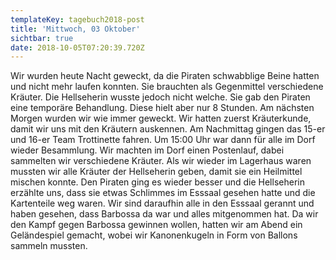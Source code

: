 ```yaml
---
templateKey: tagebuch2018-post
title: 'Mittwoch, 03 Oktober'
sichtbar: true
date: 2018-10-05T07:20:39.720Z
---
```

Wir wurden heute Nacht geweckt, da die Piraten schwabblige Beine hatten und nicht mehr laufen konnten. Sie brauchten als Gegenmittel verschiedene Kräuter. Die Hellseherin wusste jedoch nicht welche. Sie gab den Piraten eine temporäre Behandlung. Diese hielt aber nur 8 Stunden. Am nächsten Morgen wurden wir wie immer geweckt. Wir hatten zuerst Kräuterkunde, damit wir uns mit den Kräutern auskennen. Am Nachmittag gingen das 15-er und 16-er Team Trottinette fahren. Um 15:00 Uhr war dann für alle im Dorf wieder Besammlung. Wir machten im Dorf einen Postenlauf, dabei sammelten wir verschiedene Kräuter. Als wir wieder im Lagerhaus waren mussten wir alle Kräuter der Hellseherin geben, damit sie ein Heilmittel mischen konnte. Den Piraten ging es wieder besser und die Hellseherin erzählte uns, dass sie etwas Schlimmes im Esssaal gesehen hatte und die Kartenteile weg waren. Wir sind daraufhin alle in den Esssaal gerannt und haben gesehen, dass Barbossa da war und alles mitgenommen hat. Da wir den Kampf gegen Barbossa gewinnen wollen, hatten wir am Abend ein Geländespiel gemacht, wobei wir Kanonenkugeln in Form von Ballons sammeln mussten.
